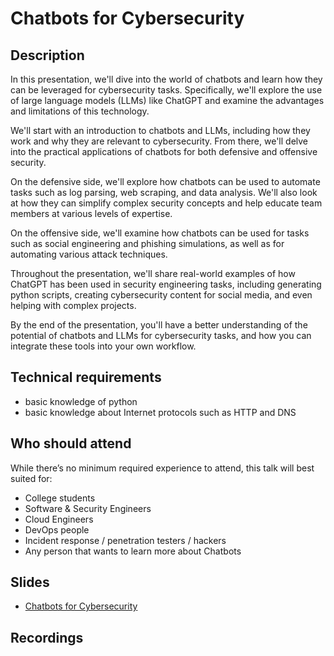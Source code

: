 # Chatbots for Cybersecurity 

## Description

In this presentation, we'll dive into the world of chatbots and learn how they can be leveraged for cybersecurity tasks. Specifically, we'll explore the use of large language models (LLMs) like ChatGPT and examine the advantages and limitations of this technology.

We'll start with an introduction to chatbots and LLMs, including how they work and why they are relevant to cybersecurity. From there, we'll delve into the practical applications of chatbots for both defensive and offensive security.

On the defensive side, we'll explore how chatbots can be used to automate tasks such as log parsing, web scraping, and data analysis. We'll also look at how they can simplify complex security concepts and help educate team members at various levels of expertise.

On the offensive side, we'll examine how chatbots can be used for tasks such as social engineering and phishing simulations, as well as for automating various attack techniques.

Throughout the presentation, we'll share real-world examples of how ChatGPT has been used in security engineering tasks, including generating python scripts, creating cybersecurity content for social media, and even helping with complex projects.

By the end of the presentation, you'll have a better understanding of the potential of chatbots and LLMs for cybersecurity tasks, and how you can integrate these tools into your own workflow.

## Technical requirements

- basic knowledge of python
- basic knowledge about Internet protocols such as HTTP and DNS

## Who should attend

While there’s no minimum required experience to attend, this talk will best suited for:

- College students
- Software & Security Engineers
- Cloud Engineers
- DevOps people
- Incident response / penetration testers / hackers
- Any person that wants to learn more about Chatbots 

## Slides

- [Chatbots for Cybersecurity](https://docs.google.com/presentation/d/1fUUcFi-Do2Ycm_GP8loVcqsQ6uNpb3ichGEMTp4QHLs)
## Recordings

